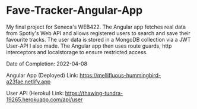 # Fave-Tracker-Angular-App

My final project for Seneca's WEB422. The Angular app fetches real data from Spotiy's Web API and 
allows registered users to search and save their favourite tracks. The user data is stored in a MongoDB 
collection via a JWT User-API I also made. The Angular app then uses route guards, http interceptors 
and localstorage to ensure restricted access. 

Date of Completion: 2022-04-08

Angular App (Deployed) Link: https://mellifluous-hummingbird-a23fae.netlify.app

User API (Heroku) Link: https://thawing-tundra-19265.herokuapp.com/api/user

